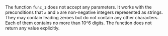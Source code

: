 The function `func_1` does not accept any parameters. It works with the preconditions that `a` and `b` are non-negative integers represented as strings. They may contain leading zeroes but do not contain any other characters. Each of them contains no more than 10^6 digits. The function does not return any value explicitly.
